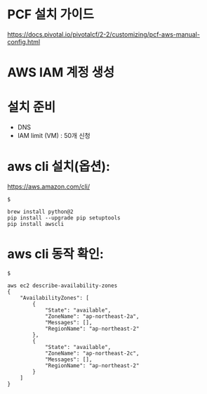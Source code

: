 
# PCF 설치 가이드
https://docs.pivotal.io/pivotalcf/2-2/customizing/pcf-aws-manual-config.html

# AWS IAM 계정 생성

# 설치 준비
* DNS 
* IAM limit (VM) : 50개 신청


# aws cli 설치(옵션):
https://aws.amazon.com/cli/

```
$ 

brew install python@2
pip install --upgrade pip setuptools
pip install awscli

```


# aws cli 동작 확인:

```
$ 

aws ec2 describe-availability-zones 
{
    "AvailabilityZones": [
        {
            "State": "available", 
            "ZoneName": "ap-northeast-2a", 
            "Messages": [], 
            "RegionName": "ap-northeast-2"
        }, 
        {
            "State": "available", 
            "ZoneName": "ap-northeast-2c", 
            "Messages": [], 
            "RegionName": "ap-northeast-2"
        }
    ]
}
```


